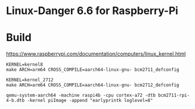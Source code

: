 # Linux-Danger 6.6 for Raspberry-Pi

# Build

https://www.raspberrypi.com/documentation/computers/linux_kernel.html

```
KERNEL=kernel8
make ARCH=arm64 CROSS_COMPILE=aarch64-linux-gnu- bcm2711_defconfig
```

```
KERNEL=kernel_2712
make ARCH=arm64 CROSS_COMPILE=aarch64-linux-gnu- bcm2712_defconfig
```

```
qemu-system-aarch64 -machine raspi4b -cpu cortex-a72 -dtb bcm2711-rpi-4-b.dtb -kernel piImage -append "earlyprintk loglevel=8"
```